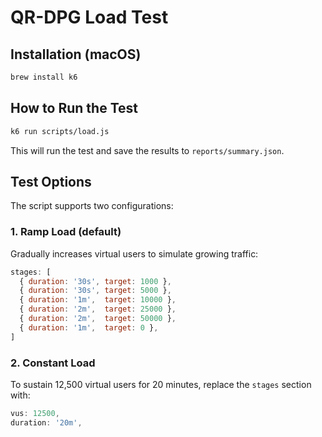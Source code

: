 # QR-DPG Load Test

## Installation (macOS)

```bash
brew install k6
```

## How to Run the Test

```bash
k6 run scripts/load.js
```

This will run the test and save the results to `reports/summary.json`.

## Test Options

The script supports two configurations:

### 1. Ramp Load (default)

Gradually increases virtual users to simulate growing traffic:

```js
stages: [
  { duration: '30s', target: 1000 },
  { duration: '30s', target: 5000 },
  { duration: '1m',  target: 10000 },
  { duration: '2m',  target: 25000 },
  { duration: '2m',  target: 50000 },
  { duration: '1m',  target: 0 },
]
```

### 2. Constant Load

To sustain 12,500 virtual users for 20 minutes, replace the `stages` section with:

```js
vus: 12500,
duration: '20m',
```
